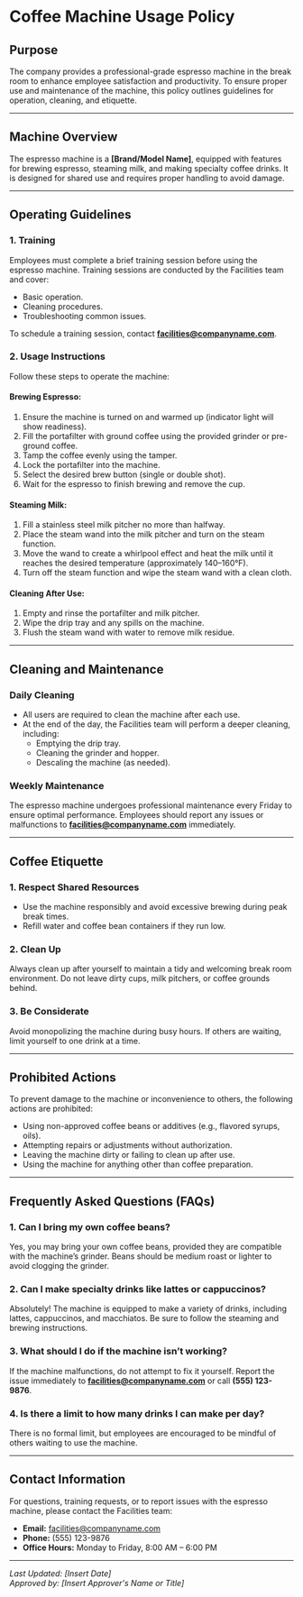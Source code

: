# Coffee Machine Usage Policy

## Purpose
The company provides a professional-grade espresso machine in the break room to enhance employee satisfaction and productivity. To ensure proper use and maintenance of the machine, this policy outlines guidelines for operation, cleaning, and etiquette.

---

## Machine Overview
The espresso machine is a **[Brand/Model Name]**, equipped with features for brewing espresso, steaming milk, and making specialty coffee drinks. It is designed for shared use and requires proper handling to avoid damage.

---

## Operating Guidelines

### 1. **Training**
Employees must complete a brief training session before using the espresso machine. Training sessions are conducted by the Facilities team and cover:
   - Basic operation.
   - Cleaning procedures.
   - Troubleshooting common issues.

To schedule a training session, contact **facilities@companyname.com**.

### 2. **Usage Instructions**
Follow these steps to operate the machine:

#### Brewing Espresso:
1. Ensure the machine is turned on and warmed up (indicator light will show readiness).
2. Fill the portafilter with ground coffee using the provided grinder or pre-ground coffee.
3. Tamp the coffee evenly using the tamper.
4. Lock the portafilter into the machine.
5. Select the desired brew button (single or double shot).
6. Wait for the espresso to finish brewing and remove the cup.

#### Steaming Milk:
1. Fill a stainless steel milk pitcher no more than halfway.
2. Place the steam wand into the milk pitcher and turn on the steam function.
3. Move the wand to create a whirlpool effect and heat the milk until it reaches the desired temperature (approximately 140–160°F).
4. Turn off the steam function and wipe the steam wand with a clean cloth.

#### Cleaning After Use:
1. Empty and rinse the portafilter and milk pitcher.
2. Wipe the drip tray and any spills on the machine.
3. Flush the steam wand with water to remove milk residue.

---

## Cleaning and Maintenance

### Daily Cleaning
- All users are required to clean the machine after each use.
- At the end of the day, the Facilities team will perform a deeper cleaning, including:
   - Emptying the drip tray.
   - Cleaning the grinder and hopper.
   - Descaling the machine (as needed).

### Weekly Maintenance
The espresso machine undergoes professional maintenance every Friday to ensure optimal performance. Employees should report any issues or malfunctions to **facilities@companyname.com** immediately.

---

## Coffee Etiquette

### 1. **Respect Shared Resources**
- Use the machine responsibly and avoid excessive brewing during peak break times.
- Refill water and coffee bean containers if they run low.

### 2. **Clean Up**
Always clean up after yourself to maintain a tidy and welcoming break room environment. Do not leave dirty cups, milk pitchers, or coffee grounds behind.

### 3. **Be Considerate**
Avoid monopolizing the machine during busy hours. If others are waiting, limit yourself to one drink at a time.

---

## Prohibited Actions
To prevent damage to the machine or inconvenience to others, the following actions are prohibited:
- Using non-approved coffee beans or additives (e.g., flavored syrups, oils).
- Attempting repairs or adjustments without authorization.
- Leaving the machine dirty or failing to clean up after use.
- Using the machine for anything other than coffee preparation.

---

## Frequently Asked Questions (FAQs)

### 1. Can I bring my own coffee beans?
Yes, you may bring your own coffee beans, provided they are compatible with the machine’s grinder. Beans should be medium roast or lighter to avoid clogging the grinder.

### 2. Can I make specialty drinks like lattes or cappuccinos?
Absolutely! The machine is equipped to make a variety of drinks, including lattes, cappuccinos, and macchiatos. Be sure to follow the steaming and brewing instructions.

### 3. What should I do if the machine isn’t working?
If the machine malfunctions, do not attempt to fix it yourself. Report the issue immediately to **facilities@companyname.com** or call **(555) 123-9876**.

### 4. Is there a limit to how many drinks I can make per day?
There is no formal limit, but employees are encouraged to be mindful of others waiting to use the machine.

---

## Contact Information
For questions, training requests, or to report issues with the espresso machine, please contact the Facilities team:

- **Email:** facilities@companyname.com  
- **Phone:** (555) 123-9876  
- **Office Hours:** Monday to Friday, 8:00 AM – 6:00 PM

---

*Last Updated: [Insert Date]*  
*Approved by: [Insert Approver's Name or Title]*  